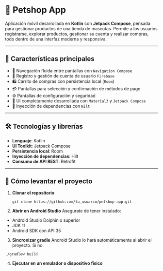 # 🐾 Petshop App

Aplicación móvil desarrollada en **Kotlin** con **Jetpack Compose**, pensada para gestionar productos de una tienda de mascotas. Permite a los usuarios registrarse, explorar productos, gestionar su cuenta y realizar compras, todo dentro de una interfaz moderna y responsiva.

---

## 📱 Características principales

- 🐶 Navegación fluida entre pantallas con `Navigation Compose`
- 👤 Registro y gestión de cuenta de usuario `Firebase`
- 🛍️ Carrito de compras con persistencia local (`Room`)
- 💳 Pantallas para selección y confirmación de métodos de pago
- ⚙️ Pantallas de configuración y seguridad
- 🎨 UI completamente desarrollada con `Material3` y `Jetpack Compose`
- 🔐 Inyección de dependencias con `Hilt`

---

## 🛠️ Tecnologías y librerías

- **Lenguaje**: Kotlin
- **UI Toolkit**: Jetpack Compose
- **Persistencia local**: Room
- **Inyección de dependencias**: Hilt
- **Consumo de API REST**: Retrofit

---

## 🚀 Cómo levantar el proyecto

1. **Clonar el repositorio**
   ```basç
   git clone https://github.com/tu_usuario/petshop-app.git
   ```
2. **Abrir en Android Studio**
Asegurate de tener instalado:
- Android Studio Dolphin o superior
- JDK 11
- Android SDK con API 35 

3. **Sincronizar gradle**
Android Studio lo hará automáticamente al abrir el proyecto. Si no:
```
./gradlew build
```

4. **Ejecutar en un emulador o dispositivo físico**